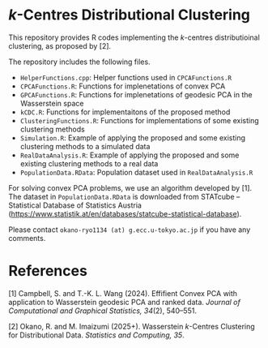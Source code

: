 # _k_-Centres Distributional Clustering 
This repository provides R codes implementing the _k_-centres distributioinal clustering, as proposed by [2]. 

The repository includes the following files.
- `HelperFunctions.cpp`: Helper functions used in `CPCAFunctions.R` 
- `CPCAFunctions.R`: Functions for implenetations of convex PCA
- `GPCAFunctions.R`: Functions for implenetations of geodesic PCA in the Wasserstein space
- `kCDC.R`: Functions for implementaitons of the proposed method
- `ClusteringFunctions.R`: Functions for implementations of some existing clustering methods
- `Simulation.R`: Example of applying the proposed and some existing clustering methods to a simulated data
- `RealDataAnalysis.R`: Example of applying the proposed and some existing clustering methods to a real data
- `PopulationData.RData`: Population dataset used in `RealDataAnalysis.R`

For solving convex PCA problems, we use an algorithm developed by [1]. 
The dataset in `PopulationData.RData` is downloaded from STATcube – Statistical Database of Statistics Austria (https://www.statistik.at/en/databases/statcube-statistical-database).

Please contact `okano-ryo1134 (at) g.ecc.u-tokyo.ac.jp` if you have any comments.

# References
[1] Campbell, S. and T.-K. L. Wang (2024). Effifient Convex PCA with application to Wasserstein geodesic PCA and ranked data. _Journal of Computational and Graphical Statistics, 34_(2), 540–551.

[2] Okano, R. and M. Imaizumi (2025+). Wasserstein _k_-Centres Clustering for Distributional Data. _Statistics and Computing, 35_.




